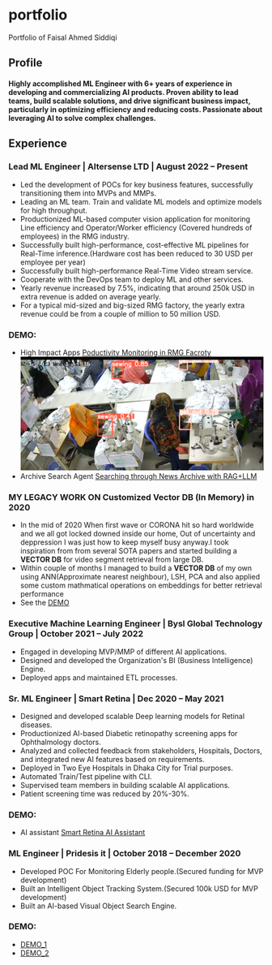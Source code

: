 # portfolio
Portfolio of Faisal Ahmed Siddiqi

## Profile
#### Highly accomplished ML Engineer with 6+ years of experience in developing and commercializing AI products. Proven ability to lead teams, build scalable solutions, and drive significant business impact, particularly in optimizing efficiency and reducing costs. Passionate about leveraging AI to solve complex challenges. 

## Experience

### Lead ML Engineer | Altersense LTD | August 2022 – Present
- Led the development of POCs for key business features, successfully transitioning them into MVPs and MMPs.
- Leading an ML team. Train and validate ML models and optimize models for high throughput. 
- Productionized ML-based computer vision application for monitoring Line efficiency and Operator/Worker  efficiency (Covered hundreds of employees) in the RMG industry.
- Successfully built high-performance, cost-effective ML pipelines for Real-Time inference.(Hardware cost has been reduced to 30 USD per employee per year)
- Successfully built high-performance Real-Time Video stream service. 
- Cooperate with the DevOps team to deploy ML and other services.
- Yearly revenue increased by 7.5%, indicating that around 250k USD in extra revenue is added on average yearly.
- For a typical mid-sized and big-sized RMG factory, the yearly extra revenue could be from a couple of million to 50 million USD.

### DEMO: 
- High Impact Apps [Poductivity Monitoring in RMG Facroty](https://docs.google.com/document/d/1MHbyIcpem0jBGvuPkTVUKRSJLRxUBW2c6yuh32rICLE/edit?usp=sharing)
 ![Screenshot](assets/RMG_activity.png)
- Archive Search Agent [Searching through News Archive with RAG+LLM](https://docs.google.com/document/d/1IhTP2Vdaz2cXhshae3hejSxQ-a-DLWORLoxrw0d4_j4/edit?usp=sharing)
### MY LEGACY WORK ON Customized Vector DB (In Memory) in 2020 
- In the mid of 2020 When first wave or CORONA hit so hard worldwide and we all got locked downed inside our home, Out of uncertainty and deppression I was just how to keep myself busy anyway.I took inspiration from from several SOTA papers and started building a **VECTOR DB** for video segment retrieval from large DB.
- Within couple of months I managed to build a **VECTOR DB** of my own using ANN(Approximate nearest neighbour), LSH, PCA and also applied some custom mathmatical operations on embeddings for better retrieval performance
- See the [DEMO](https://github.com/munnafaisal/Deep-Object-Search-With-Hash)     

### Executive Machine Learning Engineer | Bysl Global Technology Group | October 2021 – July 2022
- Engaged in developing MVP/MMP of different AI applications.
- Designed and developed the Organization's BI (Business Intelligence) Engine. 
- Deployed apps and maintained ETL processes. 

### Sr. ML Engineer  | Smart Retina | Dec 2020 – May 2021
- Designed and developed scalable Deep learning models for Retinal diseases.
- Productionized AI-based Diabetic retinopathy screening apps for Ophthalmology doctors.
- Analyzed and collected feedback from stakeholders, Hospitals, Doctors, and integrated new AI features based on requirements. 
- Deployed in Two Eye Hospitals in Dhaka City for Trial purposes.
- Automated Train/Test pipeline with CLI. 
- Supervised team members in building scalable AI applications.
- Patient screening time was reduced by 20%-30%.

### DEMO:

- AI assistant [Smart Retina AI Assistant](https://drive.google.com/file/d/19sGQwMJaNQmDRXUFq14rlriVoWEUawAR/view?usp=sharing)

### ML Engineer  | Pridesis it | October 2018 – December 2020
- Developed POC For Monitoring Elderly people.(Secured funding for MVP development)
- Built an Intelligent Object Tracking System.(Secured 100k USD for MVP development)
- Built an AI-based Visual Object Search Engine.

### DEMO: 
- [DEMO_1](https://drive.google.com/file/d/1-cjjTa0nxRig_gy6ji_ftM925QFvvNuJ/view?usp=sharing)  
- [DEMO_2](https://drive.google.com/file/d/1rY3BwFtYLEJDSdApJTAw0HSiyjJdKY2j/view?usp=sharing)  
